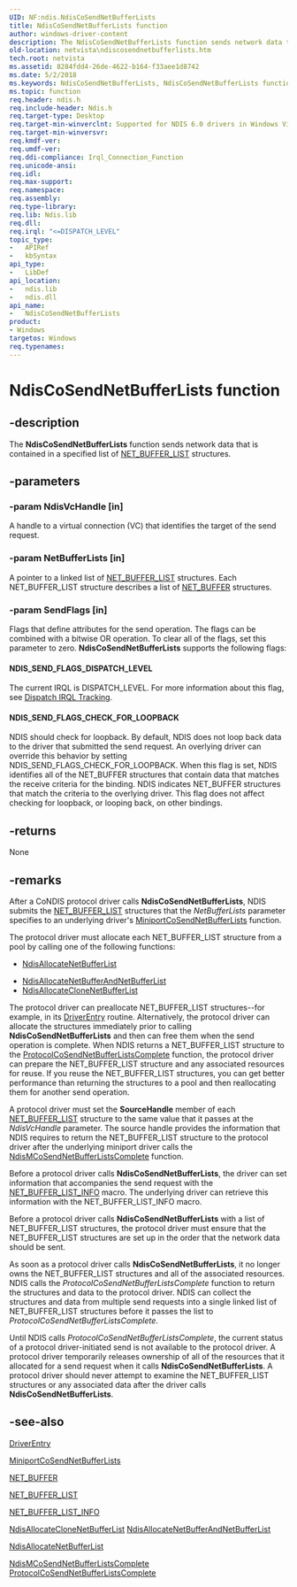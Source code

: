 ```yaml
---
UID: NF:ndis.NdisCoSendNetBufferLists
title: NdisCoSendNetBufferLists function
author: windows-driver-content
description: The NdisCoSendNetBufferLists function sends network data that is contained in a specified list of NET_BUFFER_LIST structures.
old-location: netvista\ndiscosendnetbufferlists.htm
tech.root: netvista
ms.assetid: 8284fdd4-26de-4622-b164-f33aee1d8742
ms.date: 5/2/2018
ms.keywords: NdisCoSendNetBufferLists, NdisCoSendNetBufferLists function [Network Drivers Starting with Windows Vista], condis_sendrcv_ref_6d1dfac7-b538-402c-ae8b-04f74bd188e9.xml, ndis/NdisCoSendNetBufferLists, netvista.ndiscosendnetbufferlists
ms.topic: function
req.header: ndis.h
req.include-header: Ndis.h
req.target-type: Desktop
req.target-min-winverclnt: Supported for NDIS 6.0 drivers in Windows Vista.
req.target-min-winversvr: 
req.kmdf-ver: 
req.umdf-ver: 
req.ddi-compliance: Irql_Connection_Function
req.unicode-ansi: 
req.idl: 
req.max-support: 
req.namespace: 
req.assembly: 
req.type-library: 
req.lib: Ndis.lib
req.dll: 
req.irql: "<=DISPATCH_LEVEL"
topic_type:
-	APIRef
-	kbSyntax
api_type:
-	LibDef
api_location:
-	ndis.lib
-	ndis.dll
api_name:
-	NdisCoSendNetBufferLists
product:
- Windows
targetos: Windows
req.typenames: 
---
```


# NdisCoSendNetBufferLists function


## -description


The 
  <b>NdisCoSendNetBufferLists</b> function sends network data that is contained in a specified list of 
  <a href="https://msdn.microsoft.com/library/windows/hardware/ff568388">NET_BUFFER_LIST</a> structures.


## -parameters




### -param NdisVcHandle [in]

A handle to a virtual connection (VC) that identifies the target of the send request.


### -param NetBufferLists [in]

A pointer to a linked list of 
     <a href="https://msdn.microsoft.com/library/windows/hardware/ff568388">NET_BUFFER_LIST</a> structures. Each
     NET_BUFFER_LIST structure describes a list of 
     <a href="https://msdn.microsoft.com/library/windows/hardware/ff568376">NET_BUFFER</a> structures.


### -param SendFlags [in]

Flags that define attributes for the send operation. The flags can be combined with a bitwise OR
     operation. To clear all of the flags, set this parameter to zero. 
     <b>NdisCoSendNetBufferLists</b> supports the following flags:
     





#### NDIS_SEND_FLAGS_DISPATCH_LEVEL

The current IRQL is DISPATCH_LEVEL. For more information about this flag, see 
       <a href="https://msdn.microsoft.com/ac559f4f-0138-4b9a-8f1b-44a2973fd6a1">Dispatch IRQL Tracking</a>.



#### NDIS_SEND_FLAGS_CHECK_FOR_LOOPBACK

NDIS should check for loopback. By default, NDIS does not loop back data to the driver that
       submitted the send request. An overlying driver can override this behavior by setting
       NDIS_SEND_FLAGS_CHECK_FOR_LOOPBACK. When this flag is set, NDIS identifies all of the NET_BUFFER
       structures that contain data that matches the receive criteria for the binding. NDIS indicates
       NET_BUFFER structures that match the criteria to the overlying driver. This flag does not affect
       checking for loopback, or looping back, on other bindings.


## -returns



None




## -remarks



After a CoNDIS protocol driver calls 
    <b>NdisCoSendNetBufferLists</b>, NDIS submits the 
    <a href="https://msdn.microsoft.com/library/windows/hardware/ff568388">NET_BUFFER_LIST</a> structures that the 
    <i>NetBufferLists</i> parameter specifies to an underlying driver's 
    <a href="https://msdn.microsoft.com/4a717842-6d71-488e-a56a-57c6e6e0c5d7">
    MiniportCoSendNetBufferLists</a> function.

The protocol driver must allocate each NET_BUFFER_LIST structure from a pool by calling one of the
    following functions:

<ul>
<li>

<a href="https://msdn.microsoft.com/library/windows/hardware/ff561609">NdisAllocateNetBufferList</a>


</li>
<li>

<a href="https://msdn.microsoft.com/b872eff3-2d0a-4f01-874d-e00e09195801">
       NdisAllocateNetBufferAndNetBufferList</a>


</li>
<li>

<a href="https://msdn.microsoft.com/357605a1-5c57-44ed-97b3-f466f9a7182c">
       NdisAllocateCloneNetBufferList</a>


</li>
</ul>
The protocol driver can preallocate NET_BUFFER_LIST structures--for example, in its 
    <a href="https://msdn.microsoft.com/library/windows/hardware/ff552644">DriverEntry</a> routine. Alternatively, the protocol
    driver can allocate the structures immediately prior to calling 
    <b>NdisCoSendNetBufferLists</b> and then can free them when the send operation is complete. When NDIS
    returns a NET_BUFFER_LIST structure to the 
    <a href="https://msdn.microsoft.com/fb4b00c0-0b14-48dd-a6f2-aae659c6bb28">
    ProtocolCoSendNetBufferListsComplete</a> function, the protocol driver can prepare the NET_BUFFER_LIST
    structure and any associated resources for reuse. If you reuse the NET_BUFFER_LIST structures, you can
    get better performance than returning the structures to a pool and then reallocating them for another
    send operation.

A protocol driver must set the 
    <b>SourceHandle</b> member of each 
    <a href="https://msdn.microsoft.com/library/windows/hardware/ff568388">NET_BUFFER_LIST</a> structure to the same value
    that it passes at the 
    <i>NdisVcHandle</i> parameter. The source handle provides the information that NDIS requires to return the
    NET_BUFFER_LIST structure to the protocol driver after the underlying miniport driver calls the 
    <a href="https://msdn.microsoft.com/c4978122-6d13-4e9b-8eb7-d06cd7372268">
    NdisMCoSendNetBufferListsComplete</a> function.

Before a protocol driver calls 
    <b>NdisCoSendNetBufferLists</b>, the driver can set information that accompanies the send request with
    the 
    <a href="https://msdn.microsoft.com/library/windows/hardware/ff568401">NET_BUFFER_LIST_INFO</a> macro. The
    underlying driver can retrieve this information with the NET_BUFFER_LIST_INFO macro.

Before a protocol driver calls 
    <b>NdisCoSendNetBufferLists</b> with a list of NET_BUFFER_LIST structures, the protocol driver must ensure
    that the NET_BUFFER_LIST structures are set up in the order that the network data should be sent.

As soon as a protocol driver calls 
    <b>NdisCoSendNetBufferLists</b>, it no longer owns the NET_BUFFER_LIST structures and all of the
    associated resources. NDIS calls the 
    <i>ProtocolCoSendNetBufferListsComplete</i> function to return the structures and data to the protocol
    driver. NDIS can collect the structures and data from multiple send requests into a single linked list of
    NET_BUFFER_LIST structures before it passes the list to 
    <i>ProtocolCoSendNetBufferListsComplete</i>.

Until NDIS calls 
    <i>ProtocolCoSendNetBufferListsComplete</i>, the current status of a protocol driver-initiated send is
    not available to the protocol driver. A protocol driver temporarily releases ownership of all of the
    resources that it allocated for a send request when it calls 
    <b>NdisCoSendNetBufferLists</b>. A protocol driver should never attempt to examine the NET_BUFFER_LIST
    structures or any associated data after the driver calls 
    <b>NdisCoSendNetBufferLists</b>.




## -see-also




<a href="https://msdn.microsoft.com/library/windows/hardware/ff552644">DriverEntry</a>



<a href="https://msdn.microsoft.com/4a717842-6d71-488e-a56a-57c6e6e0c5d7">
   MiniportCoSendNetBufferLists</a>



<a href="https://msdn.microsoft.com/library/windows/hardware/ff568376">NET_BUFFER</a>



<a href="https://msdn.microsoft.com/library/windows/hardware/ff568388">NET_BUFFER_LIST</a>



<a href="https://msdn.microsoft.com/library/windows/hardware/ff568401">NET_BUFFER_LIST_INFO</a>



<a href="https://msdn.microsoft.com/357605a1-5c57-44ed-97b3-f466f9a7182c">
   NdisAllocateCloneNetBufferList</a>



<a href="https://msdn.microsoft.com/b872eff3-2d0a-4f01-874d-e00e09195801">
   NdisAllocateNetBufferAndNetBufferList</a>



<a href="https://msdn.microsoft.com/library/windows/hardware/ff561609">NdisAllocateNetBufferList</a>



<a href="https://msdn.microsoft.com/c4978122-6d13-4e9b-8eb7-d06cd7372268">
   NdisMCoSendNetBufferListsComplete</a>



<a href="https://msdn.microsoft.com/fb4b00c0-0b14-48dd-a6f2-aae659c6bb28">
   ProtocolCoSendNetBufferListsComplete</a>
 

 

